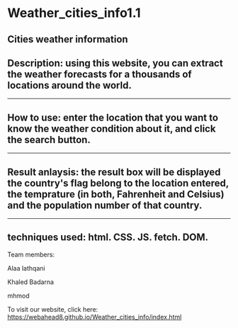 # Weather_cities_info1.1
Cities weather information
---

Description: using this website, you can extract the weather forecasts for a thousands of locations around the world.
---



---
How to use: enter the location that you want to know the weather condition about it, and click the search button. 
---



---
Result anlaysis: the result box will be displayed the country's flag belong to the location entered, 
the temprature (in both, Fahrenheit and Celsius) and the population number of that country. 
---



---
techniques used: 
html.
CSS. 
JS. 
fetch. 
DOM.
---
Team members:

Alaa lathqani

Khaled Badarna

mhmod

To visit our website, click here: https://webahead8.github.io/Weather_cities_info/index.html
